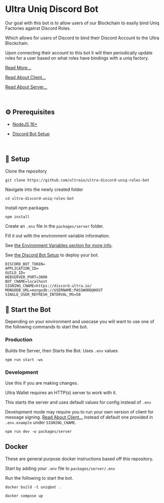 # Ultra Uniq Discord Bot

Our goal with this bot is to allow users of our Blockchain to easily bind Uniq Factories against Discord Roles.

Which allows for users of Discord to bind their Discord Account to the Ultra Blockchain.

Upon connecting their account to this bot it will then periodically update roles for a user based on what roles have bindings with a uniq factory.

[Read More...](./docs/Summary.md)

[Read About Client...](https://github.com/ultraio/ultra-discord-uniq-roles-bot-website/blob/main/README.md)

[Read About Server...](./packages/server/README.md)

<br />

## ⚙️ Prerequisites

- [NodeJS 16+](https://nodejs.org/en/download)

- [Discord Bot Setup](./docs/DiscordBotSetup.md)

<br />

## 🚀 Setup

Clone the repository

```
git clone https://github.com/ultraio/ultra-discord-uniq-roles-bot
```

Navigate into the newly created folder

```
cd ultra-discord-uniq-roles-bot
```

Install npm packages

```
npm install
```

Create an `.env` file in the `packages/server` folder.

Fill it out with the environment variable information.

See [the Environment Variables section for more info](./docs/EnvironmentVariables.md).

See [the Discord Bot Setup](./docs//DiscordBotSetup.md) to deploy your bot.

```
DISCORD_BOT_TOKEN=
APPLICATION_ID=
GUILD_ID=
WEBSERVER_PORT=3000
BOT_CNAME=localhost
SIGNING_CNAME=https://discord.ultra.io/
MONGODB_URL=mongodb://USERNAME:PASSWORD@HOST
SINGLE_USER_REFRESH_INTERVAL_MS=50
```

## 🏁 Start the Bot

Depending on your environment and usecase you will want to use one of the following commands to start the bot.

### Production

Builds the Server, then Starts the Bot. Uses `.env` values

```
npm run start -ws
```

### Development

Use this if you are making changes.

Ultra Wallet requires an HTTP(s) server to work with it.

This starts the server and uses default values for config instead of `.env`

Development mode may require you to run your own version of client for message signing. [Read About Client...](https://github.com/ultraio/ultra-discord-uniq-roles-bot-website/blob/main/README.md) instead of default one provided in `.env.example` under `SIGNING_CNAME`.

```
npm run dev -w packages/server
```

## Docker

These are general purpose docker instructions based off this repository.

Start by adding your `.env` file to `packages/server/.env`

Run the following to start the bot.

```
docker build -t uniqbot .
```

```
docker compose up
```

